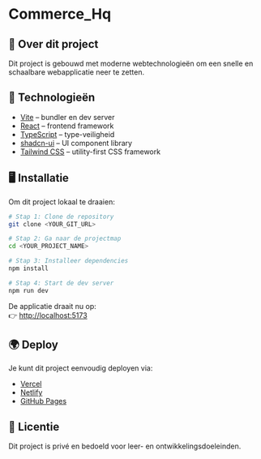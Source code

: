# Commerce_Hq

## 🚀 Over dit project
Dit project is gebouwd met moderne webtechnologieën om een snelle en schaalbare webapplicatie neer te zetten.  

## 🔧 Technologieën
- [Vite](https://vitejs.dev/) – bundler en dev server  
- [React](https://reactjs.org/) – frontend framework  
- [TypeScript](https://www.typescriptlang.org/) – type-veiligheid  
- [shadcn-ui](https://ui.shadcn.com/) – UI component library  
- [Tailwind CSS](https://tailwindcss.com/) – utility-first CSS framework  

## 🖥️ Installatie
Om dit project lokaal te draaien:

```sh
# Stap 1: Clone de repository
git clone <YOUR_GIT_URL>

# Stap 2: Ga naar de projectmap
cd <YOUR_PROJECT_NAME>

# Stap 3: Installeer dependencies
npm install

# Stap 4: Start de dev server
npm run dev
```

De applicatie draait nu op:  
👉 [http://localhost:5173](http://localhost:5173)

## 🌍 Deploy
Je kunt dit project eenvoudig deployen via:
- [Vercel](https://vercel.com/)
- [Netlify](https://www.netlify.com/)
- [GitHub Pages](https://pages.github.com/)

## 📄 Licentie
Dit project is privé en bedoeld voor leer- en ontwikkelingsdoeleinden.
